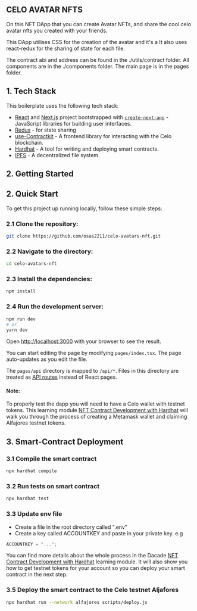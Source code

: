 ## CELO AVATAR NFTS
On this NFT DApp that you can create Avatar NFTs, and share the cool celo avatar nfts you created with your friends.

This DApp utilises CSS for the creation of the avatar and it's a  It also uses react-redux for the sharing of state for each file. 

The contract abi and address can be found in the ./utils/contract folder.
All components are in the ./components folder.
The main page is in the pages folder.

## 1. Tech Stack
This boilerplate uses the following tech stack:
- [React](https://reactjs.org/) and [Next.js](https://nextjs.org/) project bootstrapped with [`create-next-app`](https://github.com/vercel/next.js/tree/canary/packages/create-next-app) - JavaScript libraries for building user interfaces.
- [Redux](https://react-redux.js.org/introduction/getting-started) - for state sharing
- [use-Contractkit](contractkit
) - A frontend library for interacting with the Celo blockchain.
- [Hardhat](https://hardhat.org/) - A tool for writing and deploying smart contracts.
- [IPFS](https://docs.ipfs.io/) - A decentralized file system.


## 2. Getting Started



## 2. Quick Start

To get this project up running locally, follow these simple steps:

### 2.1 Clone the repository:

```bash
git clone https://github.com/osas2211/celo-avatars-nft.git
```

### 2.2 Navigate to the directory:

```bash
cd celo-avatars-nft
```

### 2.3 Install the dependencies:

```bash
npm install
```

### 2.4 Run the development server:

```bash
npm run dev
# or
yarn dev
```

Open [http://localhost:3000](http://localhost:3000) with your browser to see the result.

You can start editing the page by modifying `pages/index.tsx`. The page auto-updates as you edit the file.

The `pages/api` directory is mapped to `/api/*`. Files in this directory are treated as [API routes](https://nextjs.org/docs/api-routes/introduction) instead of React pages.

#### Note:
To properly test the dapp you will need to have a Celo wallet with testnet tokens.
This learning module [NFT Contract Development with Hardhat](https://hackmd.io/exuZTH2hTqKytn2vxgDmcg) will walk you through the process of creating a Metamask wallet and claiming Alfajores testnet tokens.

## 3. Smart-Contract Deployment

### 3.1 Compile the smart contract

```bash
npx hardhat compile
```

### 3.2 Run tests on smart contract

```bash
npx hardhat test
```

### 3.3 Update env file

- Create a file in the root directory called ".env"
- Create a key called ACCOUNTKEY and paste in your private key. e.g

```js
ACCOUNTKEY = "...";
```
You can find more details about the whole process in the Dacade [NFT Contract Development with Hardhat](https://hackmd.io/exuZTH2hTqKytn2vxgDmcg) learning module. It will also show you how to get testnet tokens for your account so you can deploy your smart contract in the next step.

### 3.5 Deploy the smart contract to the Celo testnet Aljafores

```bash
npx hardhat run --network alfajores scripts/deploy.js
```
